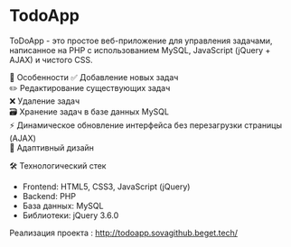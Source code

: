 # TodoApp
ToDoApp - это простое веб-приложение для управления задачами, написанное на PHP с использованием MySQL, JavaScript (jQuery + AJAX) и чистого CSS.

🌟 Особенности
✅ Добавление новых задач  
✏️ Редактирование существующих задач  
❌ Удаление задач  
🗃️ Хранение задач в базе данных MySQL  
⚡ Динамическое обновление интерфейса без перезагрузки страницы (AJAX)  
🎨 Адаптивный дизайн  

🛠 Технологический стек
- Frontend: HTML5, CSS3, JavaScript (jQuery)
- Backend: PHP
- База данных: MySQL
- Библиотеки: jQuery 3.6.0

Реализация проекта : http://todoapp.sovagithub.beget.tech/
